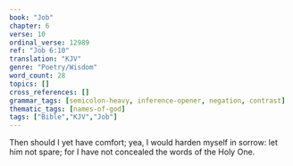 ```yaml
---
book: "Job"
chapter: 6
verse: 10
ordinal_verse: 12989
ref: "Job 6:10"
translation: "KJV"
genre: "Poetry/Wisdom"
word_count: 28
topics: []
cross_references: []
grammar_tags: [semicolon-heavy, inference-opener, negation, contrast]
thematic_tags: [names-of-god]
tags: ["Bible","KJV","Job"]
---
```

Then should I yet have comfort; yea, I would harden myself in sorrow: let him not spare; for I have not concealed the words of the Holy One.

